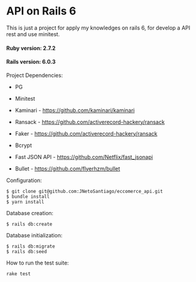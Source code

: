 # API on Rails 6
This is just a project for apply my knowledges on rails 6, for develop a API rest and use minitest.

#### Ruby version: 2.7.2
#### Rails version: 6.0.3

Project Dependencies:

* PG

* Minitest

* Kaminari - https://github.com/kaminari/kaminari

* Ransack - https://github.com/activerecord-hackery/ransack

* Faker - https://github.com/activerecord-hackery/ransack

* Bcrypt

* Fast JSON API - https://github.com/Netflix/fast_jsonapi

* Bullet - https://github.com/flyerhzm/bullet

Configuration:
```
$ git clone git@github.com:JNetoSantiago/eccomerce_api.git
$ bundle install
$ yarn install

```

Database creation:
```
$ rails db:create
```

Database initialization:
```
$ rails db:migrate
$ rails db:seed
```

How to run the test suite:
```
rake test
```